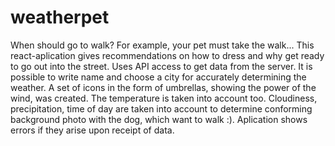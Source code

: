 # weatherpet
When should go to walk? For example, your pet must take the walk...
This react-aplication gives recommendations on how to dress and why get ready to go out into the street.
Uses API access to get data from the server.
It is possible to write name and choose a city for accurately determining the weather.
A set of icons in the form of umbrellas, showing the power of the wind, was created. The temperature is taken into account too.
Cloudiness, precipitation, time of day are taken into account to determine conforming background photo with the dog, which want to walk :).
Aplication shows errors if they arise upon receipt of data.
